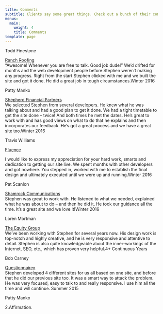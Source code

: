 ```yaml
---
title: Comments
subtitle: Clients say some great things. Check out a bunch of their comments. When we’re done you’ll be saying things like this too …….
menus:
  main:
    weight: 4
    title: Comments
template: page
---
```


<p><span id="more-840"></span></p>
<p class="stevie_headline_person">Todd Finestone</p>
<p class="stevie_headline"><a class="comment" href="http://www.ranchroofing.com/"><span class="stevie_headline">Ranch Roofing</span></a><br>
<span class="stevie_body"><span class="quote">“Awesome! Whenever you are free to talk. Good job dude!”</span> We’d drifted for months and the web development people before Stephen weren’t making any progress. Right from the start Stephen clicked with me and we built the site and got it done. He did a great job in tough circumstances.</span><span class="client_date">Winter 2016</span></p>
<p class="stevie_headline_person">Patty Manko</p>
<p class="stevie_headline"><a class="comment" href="http://www.ShepherdFinancialPartners.com/"><span class="stevie_headline">Shepherd Financial Partners</span></a><br>
<span class="stevie_body">We selected Stephen from several developers. He knew what he was talking about and had a good plan to get it done. We had a tight timetable to get the site done – twice! And both times he met the dates. He’s great to work with and has good views on what to do that he explains and then incorporates our feedback. He’s got a great process and we have a great site too.</span><span class="client_date">Winter 2016</span></p>
<p class="stevie_headline_person">Travis Williams</p>
<p class="stevie_headline"><a class="comment" href="https://www.fluence.science/"><span class="stevie_headline">Fluence</span></a></p>
<p><span class="stevie_body">I would like to express my appreciation for your hard work, smarts and dedication to getting our site live. We spent months with other developers and got nowhere. You stepped in, worked with me to establish the final design and ultimately executed until we were up and running.</span><span class="client_date">Winter 2016</span></p>
<p class="stevie_headline_person">Pat Scanlon</p>
<p class="stevie_headline"><a class="comment" href="http://www.shamrockcommunications.com/"><span class="stevie_headline">Shamrock Communications</span></a><br>
<span class="stevie_body">Stephen was great to work with. He listened to what we needed, explained what he was about to do – and then he did it. He took our guidance all the time. It’s a great site and we love it!</span><span class="client_date">Winter 2016</span></p>
<p class="stevie_headline_person">Loren Mortman</p>
<p class="stevie_headline"><a class="comment" href="http://theequitygroup.com/"><span class="stevie_headline">The Equity Group</span></a><br>
<span class="stevie_body">We’ve been working with Stephen for several years now. His design work is top-notch and highly creative, and he is very responsive and attentive to detail.  Stephen is also quite knowledgeable about the inner-workings of the Internet, SEO, etc., which has proven very helpful.</span><span class="client_date">4+ Continuous Years</span></p>
<p class="stevie_headline_person">Bob Carney</p>
<p class="stevie_headline"><a class="comment" href="http://www.questionnairey.com/"><span class="stevie_headline">Questionnairey</span></a><br>
<span class="stevie_body">Stephen developed 4 different sites for us all based on one site, and before that he did our previous site too. It was a smart way to attack the problem. He was very focused, easy to talk to and really responsive. I use him all the time and will continue.</span><span class="client_date"> Summer 2015</span></p>

<p class="stevie_headline_person">Patty Manko</p>
<p class="steviep"><span class="stevie_headline_number">2.</span><span class="stevie_headline">Affirmation</span><span class="stevie_headline_period">.</span></p>

